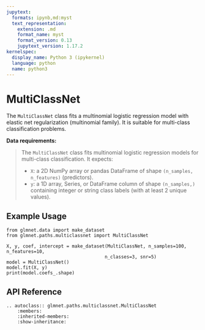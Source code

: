 ```yaml
---
jupytext:
  formats: ipynb,md:myst
  text_representation:
    extension: .md
    format_name: myst
    format_version: 0.13
    jupytext_version: 1.17.2
kernelspec:
  display_name: Python 3 (ipykernel)
  language: python
  name: python3
---
```


# MultiClassNet

The `MultiClassNet` class fits a multinomial logistic regression model with elastic net regularization (multinomial family). It is suitable for multi-class classification problems.

**Data requirements:**
> The `MultiClassNet` class fits multinomial logistic regression models for multi-class classification. It expects:
> - `X`: a 2D NumPy array or pandas DataFrame of shape `(n_samples, n_features)` (predictors).
> - `y`: a 1D array, Series, or DataFrame column of shape `(n_samples,)` containing integer or string class labels (with at least 2 unique values).

## Example Usage

```{code-cell} ipython3
from glmnet.data import make_dataset
from glmnet.paths.multiclassnet import MultiClassNet

X, y, coef, intercept = make_dataset(MultiClassNet, n_samples=100, n_features=10, 
                                    n_classes=3, snr=5)
model = MultiClassNet()
model.fit(X, y)
print(model.coefs_.shape)
```

## API Reference

```{eval-rst}
.. autoclass:: glmnet.paths.multiclassnet.MultiClassNet
    :members:
    :inherited-members:
    :show-inheritance:
```
